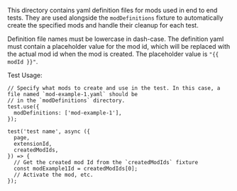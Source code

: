 This directory contains yaml definition files for mods used in end to end tests. They are
used alongside the `modDefinitions` fixture to automatically create the specified mods
and handle their cleanup for each test.

Definition file names must be lowercase in dash-case. The definition yaml must contain a placeholder value
for the mod id, which will be replaced with the actual mod id when the mod is created. The placeholder
value is `"{{ modId }}"`.

Test Usage:

```
// Specify what mods to create and use in the test. In this case, a file named `mod-example-1.yaml` should be
// in the `modDefinitions` directory.
test.use({
  modDefinitions: ['mod-example-1'],
});

test('test name', async ({
  page,
  extensionId,
  createdModIds,
}) => {
  // Get the created mod Id from the `createdModIds` fixture
  const modExample1Id = createdModIds[0];
  // Activate the mod, etc.
});
```
